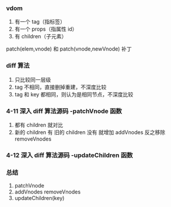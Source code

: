 ### vdom

1. 有一个 tag（指标签）
2. 有一个 props（指属性 id）
3. 有 children（子元素）

patch(elem,vnode) 和 patch(vnode,newVnode)   补丁

### diff 算法

1. 只比较同一层级
2. tag 不相同，直接删掉重建，不深度比较
3. tag 和 key 都相同，则认为是相同节点，不深度比较

### 4-11 深入 diff 算法源码 -patchVnode 函数

1. 都有 children 就对比
2. 新的 children 有 旧的 children 没有 就增加 addVnodes 反之移除 removeVnodes

### 4-12 深入 diff 算法源码 -updateChildren 函数

### 总结

1. patchVnode
2. addVnodes  removeVnodes
3. updateChildren(key)
